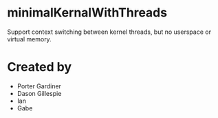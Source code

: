 # minimalKernalWithThreads
Support context switching between kernel threads, but no userspace or virtual memory.

# Created by
- Porter Gardiner
- Dason Gillespie
- Ian
- Gabe